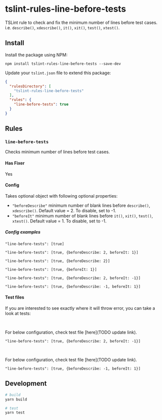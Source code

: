 # tslint-rules-line-before-tests

TSLint rule to check and fix the minimum number of lines before test cases.
<br/>i.e. `describe()`, `xdescribe()`, `it()`, `xit()`, `test()`, `xtest()`.  


## Install

Install the package using NPM:
    
    npm install tslint-rules-line-before-tests --save-dev

Update your `tslint.json` file to extend this package:

```json
{
  "rulesDirectory": [
    "tslint-rules-line-before-tests"
  ],
  "rules": {
    "line-before-tests": true
  }
}
```

## Rules

### `line-before-tests`
Checks minimum number of lines before test cases.

#### Has Fixer
Yes

#### Config
Takes optional object with following optional properties:
* `"beforeDescribe"` minimum number of blank lines before `describe()`, `xdescribe()`. Default value = 2. To disable, set to -1.
* `"beforeIt"` minimum number of blank lines before `it()`, `xit()`, `test()`, `xtest()`. Default value = 1. To disable, set to -1.

##### Config examples
```
"line-before-tests": [true]
```
```
"line-before-tests": [true, {beforeDescribe: 2, beforeIt: 1}]
```
```
"line-before-tests": [true, {beforeDescribe: 2}]
```
```
"line-before-tests": [true, {beforeIt: 1}]
```
```
"line-before-tests": [true, {beforeDescribe: 2, beforeIt: -1}]
```
```
"line-before-tests": [true, {beforeDescribe: -1, beforeIt: 1}]
```

#### Test files
If you are interested to see exactly where it will throw error,
you can take a look at tests:

<br/>

For below configuration, check test file [here](TODO update link).
```
"line-before-tests": [true, {beforeDescribe: 2, beforeIt: -1}]
```
<br/>

For below configuration, check test file [here](TODO update link).
```
"line-before-tests": [true, {beforeDescribe: -1, beforeIt: 1}]
```

## Development

```sh
# build
yarn build

# test
yarn test
```
